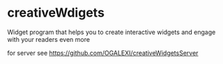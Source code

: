 # creativeWdigets

Widget program that helps you to create interactive widgets and engage with your readers even more

for server see https://github.com/OGALEXI/creativeWidgetsServer
